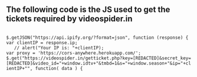 ## The following code is the JS used to get the tickets required by videospider.in

<code>
$.getJSON("https://api.ipify.org/?format=json", function (response) {
var clientIP = response.ip;
   // alert("Your IP is: "+clientIP);
var proxy = 'https://cors-anywhere.herokuapp.com/';
$.get("https://videospider.in/getticket.php?key=[REDACTED]&secret_key=[REDACTED]&video_id="+window.idtv+"&tmbd=1&s="+window.season+"&ip="+clientIP+"", function( data ) {
</code>
